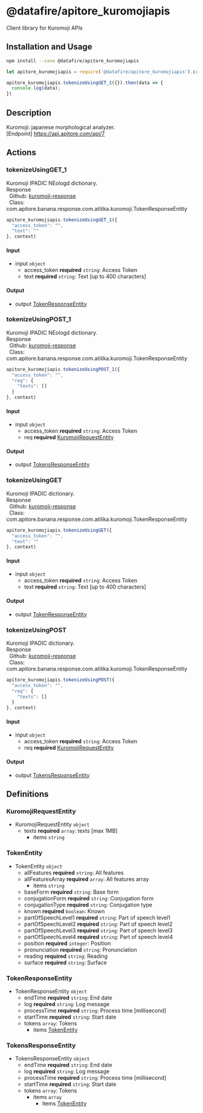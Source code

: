 # @datafire/apitore_kuromojiapis

Client library for Kuromoji APIs

## Installation and Usage
```bash
npm install --save @datafire/apitore_kuromojiapis
```
```js
let apitore_kuromojiapis = require('@datafire/apitore_kuromojiapis').create();

apitore_kuromojiapis.tokenizeUsingGET_1({}).then(data => {
  console.log(data);
})
```

## Description

Kuromoji: japanese morphological analyzer.<BR />[Endpoint] https://api.apitore.com/api/7

## Actions

### tokenizeUsingGET_1
Kuromoji IPADIC NEologd dictionary.<BR />Response<BR />&nbsp; Github: <a href="https://github.com/keigohtr/apitore-response-parent/tree/master/kuromoji-response">kuromoji-response</a><BR />&nbsp; Class: com.apitore.banana.response.com.atilika.kuromoji.TokenResponseEntity<BR />


```js
apitore_kuromojiapis.tokenizeUsingGET_1({
  "access_token": "",
  "text": ""
}, context)
```

#### Input
* input `object`
  * access_token **required** `string`: Access Token
  * text **required** `string`: Text [up to 400 characters]

#### Output
* output [TokenResponseEntity](#tokenresponseentity)

### tokenizeUsingPOST_1
Kuromoji IPADIC NEologd dictionary.<BR />Response<BR />&nbsp; Github: <a href="https://github.com/keigohtr/apitore-response-parent/tree/master/kuromoji-response">kuromoji-response</a><BR />&nbsp; Class: com.apitore.banana.response.com.atilika.kuromoji.TokenResponseEntity<BR />


```js
apitore_kuromojiapis.tokenizeUsingPOST_1({
  "access_token": "",
  "req": {
    "texts": []
  }
}, context)
```

#### Input
* input `object`
  * access_token **required** `string`: Access Token
  * req **required** [KuromojiRequestEntity](#kuromojirequestentity)

#### Output
* output [TokensResponseEntity](#tokensresponseentity)

### tokenizeUsingGET
Kuromoji IPADIC dictionary.<BR />Response<BR />&nbsp; Github: <a href="https://github.com/keigohtr/apitore-response-parent/tree/master/kuromoji-response">kuromoji-response</a><BR />&nbsp; Class: com.apitore.banana.response.com.atilika.kuromoji.TokenResponseEntity<BR />


```js
apitore_kuromojiapis.tokenizeUsingGET({
  "access_token": "",
  "text": ""
}, context)
```

#### Input
* input `object`
  * access_token **required** `string`: Access Token
  * text **required** `string`: Text [up to 400 characters]

#### Output
* output [TokenResponseEntity](#tokenresponseentity)

### tokenizeUsingPOST
Kuromoji IPADIC dictionary.<BR />Response<BR />&nbsp; Github: <a href="https://github.com/keigohtr/apitore-response-parent/tree/master/kuromoji-response">kuromoji-response</a><BR />&nbsp; Class: com.apitore.banana.response.com.atilika.kuromoji.TokenResponseEntity<BR />


```js
apitore_kuromojiapis.tokenizeUsingPOST({
  "access_token": "",
  "req": {
    "texts": []
  }
}, context)
```

#### Input
* input `object`
  * access_token **required** `string`: Access Token
  * req **required** [KuromojiRequestEntity](#kuromojirequestentity)

#### Output
* output [TokensResponseEntity](#tokensresponseentity)



## Definitions

### KuromojiRequestEntity
* KuromojiRequestEntity `object`
  * texts **required** `array`: texts [max 1MB]
    * items `string`

### TokenEntity
* TokenEntity `object`
  * allFeatures **required** `string`: All features
  * allFeaturesArray **required** `array`: All features array
    * items `string`
  * baseForm **required** `string`: Base form
  * conjugationForm **required** `string`: Conjugation form
  * conjugationType **required** `string`: Conjugation type
  * known **required** `boolean`: Known
  * partOfSpeechLevel1 **required** `string`: Part of speech level1
  * partOfSpeechLevel2 **required** `string`: Part of speech level2
  * partOfSpeechLevel3 **required** `string`: Part of speech level3
  * partOfSpeechLevel4 **required** `string`: Part of speech level4
  * position **required** `integer`: Position
  * pronunciation **required** `string`: Pronunciation
  * reading **required** `string`: Reading
  * surface **required** `string`: Surface

### TokenResponseEntity
* TokenResponseEntity `object`
  * endTime **required** `string`: End date
  * log **required** `string`: Log message
  * processTime **required** `string`: Process time [millisecond]
  * startTime **required** `string`: Start date
  * tokens `array`: Tokens
    * items [TokenEntity](#tokenentity)

### TokensResponseEntity
* TokensResponseEntity `object`
  * endTime **required** `string`: End date
  * log **required** `string`: Log message
  * processTime **required** `string`: Process time [millisecond]
  * startTime **required** `string`: Start date
  * tokens `array`: Tokens
    * items `array`
      * items [TokenEntity](#tokenentity)


